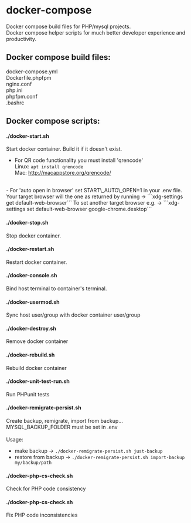 # docker-compose
Docker compose build files for PHP/mysql projects.  
Docker compose helper scripts for much better developer experience and productivity.

## Docker compose build files:
docker-compose.yml  
Dockerfile.phpfpm  
nginx.conf  
php.ini  
phpfpm.conf  
.bashrc  

## Docker compose scripts:

#### ./docker-start.sh  
Start docker container. Build it if it doesn't exist.

- For QR code functionality you must install 'qrencode'  
Linux: ```apt install qrencode```  
Mac: http://macappstore.org/qrencode/
<br/>
- For 'auto open in browser' set START\_AUTO\_OPEN=1 in your .env file.  
Your target browser will the one as returned by running -> ```xdg-settings get default-web-browser```  
To set another target browser e.g. -> ```xdg-settings set default-web-browser google-chrome.desktop```   

#### ./docker-stop.sh
Stop docker container.

#### ./docker-restart.sh
Restart docker container.

#### ./docker-console.sh
Bind host terminal to container's terminal.

#### ./docker-usermod.sh
Sync host user/group with docker container user/group

#### ./docker-destroy.sh
Remove docker container 

#### ./docker-rebuild.sh
Rebuild docker container 

#### ./docker-unit-test-run.sh
Run PHPunit tests

#### ./docker-remigrate-persist.sh
Create backup, remigrate, import from backup...  
MYSQL_BACKUP_FOLDER must be set in .env  
<br/>
Usage:  
- make backup ->  ```./docker-remigrate-persist.sh just-backup```  
- restore from backup ->  ```./docker-remigrate-persist.sh import-backup my/backup/path```

#### ./docker-php-cs-check.sh
Check for PHP code consistency

#### ./docker-php-cs-check.sh
Fix PHP code inconsistencies
